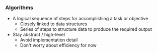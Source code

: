 ### Algorithms
- A logical sequence of steps for accomplishing a task or objective
  - Closely linked to data structures
  - Series of steps to structure data to produce the required output
- Stay abstract / high-level
  - Avoid implementation detail
  - Don't worry about efficiency for now

